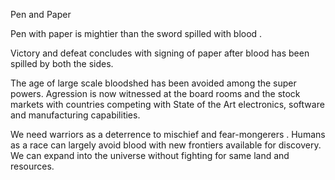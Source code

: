 Pen and Paper 

Pen with paper is mightier than the sword spilled with blood .

Victory and defeat concludes with signing of paper after blood has been spilled by both the sides. 

The age of large scale bloodshed has been avoided among the super powers. 
Agression is now witnessed at the board rooms and the stock markets with countries competing with State of the Art electronics,  software and manufacturing capabilities. 

We need warriors as a deterrence to mischief and fear-mongerers .
Humans as a race can largely avoid blood with new frontiers available for discovery. 
We can expand into the universe without fighting for same land and resources. 